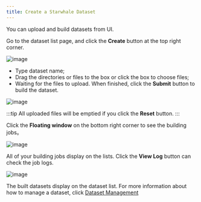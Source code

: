 ```yaml
---
title: Create a Starwhale Dataset
---
```


You can upload and build datasets from UI.

Go to the dataset list page, and click the **Create** button at the top right corner.

![image](https://starwhale-examples.oss-cn-beijing.aliyuncs.com/docs/User%20guide/Dataset/create/create1.png)

- Type dataset name;
- Drag the directories or files to the box or click the box to choose files;
- Waiting for the files to upload. When finished, click the **Submit** button to build the dataset.

![image](https://starwhale-examples.oss-cn-beijing.aliyuncs.com/docs/User%20guide/Dataset/create/upload.jpg)

:::tip
All uploaded files will be emptied if you click the **Reset** button.
:::

Click the **Floating window** on the bottom right corner to see the building jobs。

![image](https://starwhale-examples.oss-cn-beijing.aliyuncs.com/docs/User%20guide/Dataset/create/floating%20window.png)

All of your building jobs display on the lists. Click the **View Log** button can check the job logs.

![image](https://starwhale-examples.oss-cn-beijing.aliyuncs.com/docs/User%20guide/Dataset/create/building%20job.jpg)

The built datasets display on the dataset list. For more information about how to manage a dataset, click [Dataset Management](https://github.com/lijing-susan/docs/blob/susan-docs-userguide/i18n/zh/docusaurus-plugin-content-docs/current/userguide/dataset-user-guide/ui/manage-dataset.md)
